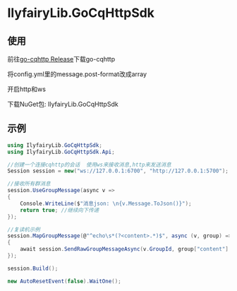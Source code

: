 # IlyfairyLib.GoCqHttpSdk

## 使用

前往[go-cqhttp Release](https://github.com/Mrs4s/go-cqhttp/releases)下载go-cqhttp

将config.yml里的message.post-format改成array

开启http和ws

下载NuGet包: IlyfairyLib.GoCqHttpSdk



## 示例

``` C#
using IlyfairyLib.GoCqHttpSdk;
using IlyfairyLib.GoCqHttpSdk.Api;

//创建一个连接cqhttp的会话  使用ws来接收消息,http来发送消息
Session session = new("ws://127.0.0.1:6700", "http://127.0.0.1:5700");

//接收所有群消息
session.UseGroupMessage(async v =>
{
    Console.WriteLine($"消息json: \n{v.Message.ToJson()}");
    return true; //继续向下传递
});

//复读机示例
session.MapGroupMessage(@"^echo\s*(?<content>.*)$", async (v, group) =>
{
    await session.SendRawGroupMessageAsync(v.GroupId, group["content"].Value);
});

session.Build();

new AutoResetEvent(false).WaitOne();

```
